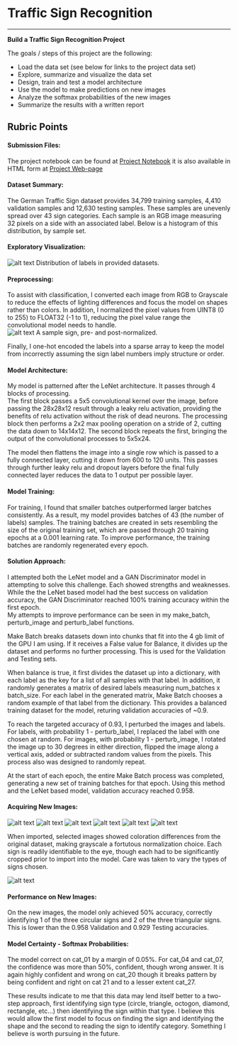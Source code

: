 # **Traffic Sign Recognition** 

---

**Build a Traffic Sign Recognition Project**

The goals / steps of this project are the following:
* Load the data set (see below for links to the project data set)
* Explore, summarize and visualize the data set
* Design, train and test a model architecture
* Use the model to make predictions on new images
* Analyze the softmax probabilities of the new images
* Summarize the results with a written report


[//]: # (Image References)

[Label Distribution]: ./visual/raw_label_dist.png "Label Distribution"
[Normalization Sample]: ./visual/norm_sample_image.png "Normalization Sample"
[Cat 01]: ./visual/cat_01.png "Traffic Sign 1"
[Cat 04]: ./visual/cat_04.png "Traffic Sign 2"
[Cat 07]: ./visual/cat_07.png "Traffic Sign 3"
[Cat 20]: ./visual/cat_20.png "Traffic Sign 4"
[Cat 21]: ./visual/cat_21.png "Traffic Sign 5"
[Cat 27]: ./visual/cat_27.png "Traffic Sign 6"
[Normalized_new_signs]: ./visual/norm_new_signs.png "Normalized New Signs"

## Rubric Points

#### Submission Files:
The project notebook can be found at [Project Notebook](https://github.com/Rob-M-F/CarND-Traffic-Sign-Classifier-Project/blob/master/Traffic_Sign_Classifier.ipynb) it is also available in HTML form at [Project Web-page](https://github.com/Rob-M-F/CarND-Traffic-Sign-Classifier-Project/blob/master/Traffic_Sign_Classifier.html)

#### Dataset Summary:
The German Traffic Sign dataset provides 34,799 training samples, 4,410 validation samples and 12,630 testing samples. These samples are unevenly spread over 43 sign categories. Each sample is an RGB image measuring 32 pixels on a side with an associated label. Below is a histogram of this distribution, by sample set.  

#### Exploratory Visualization:
![alt text][Label Distribution]
Distribution of labels in provided datasets.  

#### Preprocessing:
To assist with classification, I converted each image from RGB to Grayscale to reduce the effects of lighting differences and focus the model on shapes rather than colors. In addition, I normalized the pixel values from UINT8 (0 to 255) to FLOAT32 (-1 to 1), reducing the pixel value range the convolutional model needs to handle.   
![alt text][Normalization Sample]
A sample sign, pre- and post-normalized.  

Finally, I one-hot encoded the labels into a sparse array to keep the model from incorrectly assuming the sign label numbers imply structure or order.

#### Model Architecture:
My model is patterned after the LeNet architecture. It passes through 4 blocks of processing.  
The first block passes a 5x5 convolutional kernel over the image, before passing the 28x28x12 result through a leaky relu activation, providing the benefits of relu activation without the risk of dead neurons. The processing block then performs a 2x2 max pooling operation on a stride of 2, cutting the data down to 14x14x12. The second block repeats the first, bringing the output of the convolutional processes to 5x5x24.  

The model then flattens the image into a single row which is passed to a fully connected layer, cutting it down from 600 to 120 units. This passes through further leaky relu and dropout layers before the final fully connected layer reduces the data to 1 output per possible layer.

#### Model Training:
For training, I found that smaller batches outperformed larger batches consistently. As a result, my model provides batches of 43 (the number of labels) samples. The training batches are created in sets resembling the size of the original training set, which are passed through 20 training epochs at a 0.001 learning rate. To improve performance, the training batches are randomly regenerated every epoch.  

#### Solution Approach:
I attempted both the LeNet model and a GAN Discriminator model in attempting to solve this challenge. Each showed strengths and weaknesses. While the the LeNet based model had the best success on validation accuracy, the GAN Discriminator reached 100% training accuracy within the first epoch.  
My attempts to improve performance can be seen in my make_batch, perturb_image and perturb_label functions.  

Make Batch breaks datasets down into chunks that fit into the 4 gb limit of the GPU I am using. If it receives a False value for Balance, it divides up the dataset and performs no further processing. This is used for the Validation and Testing sets. 

When balance is true, it first divides the dataset up into a dictionary, with each label as the key for a list of all samples with that label. In addition, it randomly generates a matrix of desired labels measuring num_batches x batch_size. For each label in the generated matrix, Make Batch chooses a random example of that label from the dictionary. This provides a balanced training dataset for the model, returing validation accuracies of ~0.9. 

To reach the targeted accuracy of 0.93, I perturbed the images and labels. For labels, with probability 1 - perturb_label, I replaced the label with one chosen at random. For images, with probability 1 - perturb_image, I rotated the image up to 30 degrees in either direction, flipped the image along a vertical axis, added or subtracted random values from the pixels. This process also was designed to randomly repeat.  

At the start of each epoch, the entire Make Batch process was completed, generating a new set of training batches for that epoch. Using this method and the LeNet based model, validation accuracy reached 0.958.

#### Acquiring New Images:
![alt text][Cat 01]
![alt text][Cat 04]
![alt text][Cat 07]
![alt text][Cat 20]
![alt text][Cat 21]
![alt text][Cat 27]

When imported, selected images showed coloration differences from the original dataset, making grayscale a fortutous normalization choice. Each sign is readily identifiable to the eye, though each had to be significantly cropped prior to import into the model. Care was taken to vary the types of signs chosen.  

![alt text][Normalized_new_signs]

#### Performance on New Images:
On the new images, the model only achieved 50% accuracy, correctly identifying 1 of the three circular signs and 2 of the three triangular signs. This is lower than the 0.958 Validation and 0.929 Testing accuracies.  

#### Model Certainty - Softmax Probabilities:
The model correct on cat_01 by a margin of 0.05%. For cat_04 and cat_07, the confidence was more than 50%, confident, though wrong answer. It is again highly confident and wrong on cat_20 though it breaks pattern by being confident and right on cat 21 and to a lesser extent cat_27.  

These results indicate to me that this data may lend itself better to a two-step approach, first identifying sign type (circle, triangle, octogon, diamond, rectangle, etc...) then identifying the sign within that type. I believe this would allow the first model to focus on finding the sign and identifying the shape and the second to reading the sign to identify category. Something I believe is worth pursuing in the future.

